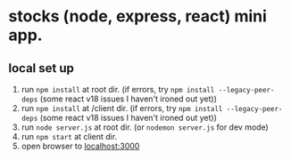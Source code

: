 # stocks (node, express, react) mini app.

## local set up

1. run `npm install` at root dir. (if errors, try `npm install --legacy-peer-deps` (some react v18 issues I haven't ironed out yet))
2. run `npm install` at /client dir. (if errors, try `npm install --legacy-peer-deps` (some react v18 issues I haven't ironed out yet))
3. run `node server.js` at root dir. (or `nodemon server.js` for dev mode)
4. run `npm start` at client dir.
5. open browser to [localhost:3000](https://localhost:3000)
